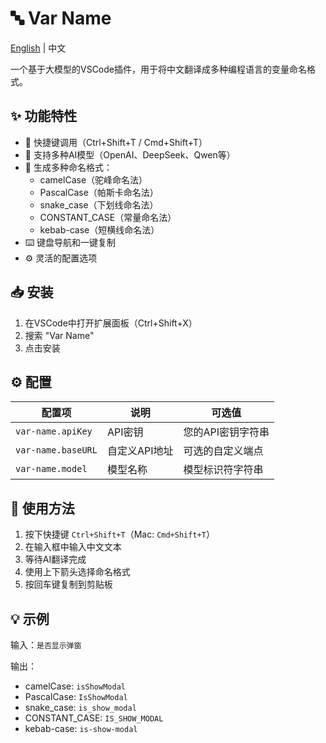 # 🔤 Var Name

[English](./README.md) | 中文

一个基于大模型的VSCode插件，用于将中文翻译成多种编程语言的变量命名格式。

## ✨ 功能特性

- 🚀 快捷键调用（Ctrl+Shift+T / Cmd+Shift+T）
- 🤖 支持多种AI模型（OpenAI、DeepSeek、Qwen等）
- 📝 生成多种命名格式：
  - camelCase（驼峰命名法）
  - PascalCase（帕斯卡命名法）
  - snake_case（下划线命名法）
  - CONSTANT_CASE（常量命名法）
  - kebab-case（短横线命名法）
- ⌨️ 键盘导航和一键复制
- ⚙️ 灵活的配置选项

## 📥 安装

1. 在VSCode中打开扩展面板（Ctrl+Shift+X）
2. 搜索 "Var Name"
3. 点击安装

## ⚙️ 配置

| 配置项 | 说明 | 可选值 |
|--------|------|--------|
| `var-name.apiKey` | API密钥 | 您的API密钥字符串 |
| `var-name.baseURL` | 自定义API地址 | 可选的自定义端点 |
| `var-name.model` | 模型名称 | 模型标识符字符串 |

## 🎯 使用方法

1. 按下快捷键 `Ctrl+Shift+T`（Mac: `Cmd+Shift+T`）
2. 在输入框中输入中文文本
3. 等待AI翻译完成
4. 使用上下箭头选择命名格式
5. 按回车键复制到剪贴板

## 💡 示例

输入：`是否显示弹窗`

输出：
- camelCase: `isShowModal`
- PascalCase: `IsShowModal`
- snake_case: `is_show_modal`
- CONSTANT_CASE: `IS_SHOW_MODAL`
- kebab-case: `is-show-modal` 